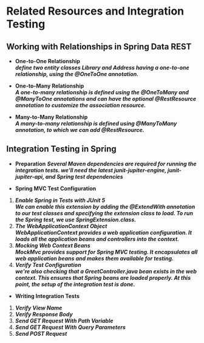 # Related Resources and Integration Testing

## Working with Relationships in Spring Data REST

- **One-to-One Relationship**<br>
***define two entity classes Library and Address having a one-to-one relationship, using the @OneToOne annotation.***

- **One-to-Many Relationship**<br>
***A one-to-many relationship is defined using the @OneToMany and @ManyToOne annotations and can have the optional @RestResource annotation to customize the association resource.***

- **Many-to-Many Relationship**<br>
***A many-to-many relationship is defined using @ManyToMany annotation, to which we can add @RestResource.***

## Integration Testing in Spring

- **Preparation**
***Several Maven dependencies are required for running the integration tests. we'll need the latest junit-jupiter-engine, junit-jupiter-api, and Spring test dependencies***

- **Spring MVC Test Configuration**

1. ***Enable Spring in Tests with JUnit 5***<br>
***We can enable this extension by adding the @ExtendWith annotation to our test classes and specifying the extension class to load. To run the Spring test, we use SpringExtension.class.***
2. ***The WebApplicationContext Object***<br>
***WebApplicationContext provides a web application configuration. It loads all the application beans and controllers into the context.***
3. ***Mocking Web Context Beans***<br>
***MockMvc provides support for Spring MVC testing. It encapsulates all web application beans and makes them available for testing.***
4. ***Verify Test Configuration***<br>
***we're also checking that a GreetController.java bean exists in the web context. This ensures that Spring beans are loaded properly. At this point, the setup of the integration test is done.***


- **Writing Integration Tests**

1. ***Verify View Name***
2. ***Verify Response Body***
3. ***Send GET Request With Path Variable***
4. ***Send GET Request With Query Parameters***
5. ***Send POST Request***


